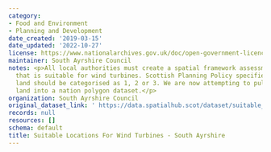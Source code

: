 ```yaml
---
category:
- Food and Environment
- Planning and Development
date_created: '2019-03-15'
date_updated: '2022-10-27'
license: https://www.nationalarchives.gov.uk/doc/open-government-licence/version/3/
maintainer: South Ayrshire Council
notes: <p>All local authorities must create a spatial framework assessment of land
  that is suitable for wind turbines. Scottish Planning Policy specifies that the
  land should be categorised as 1, 2 or 3. We are now attempting to pull all of that
  land into a nation polygon dataset.</p>
organization: South Ayrshire Council
original_dataset_link: ' https://data.spatialhub.scot/dataset/suitable_locations_for_wind_turbines-sa'
records: null
resources: []
schema: default
title: Suitable Locations For Wind Turbines - South Ayrshire
---
```

